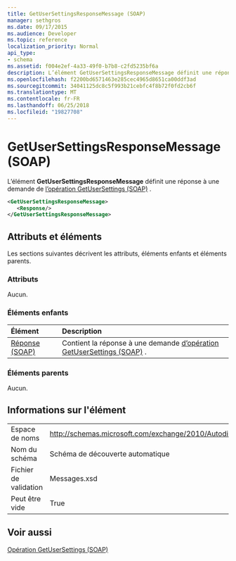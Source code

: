 ```yaml
---
title: GetUserSettingsResponseMessage (SOAP)
manager: sethgros
ms.date: 09/17/2015
ms.audience: Developer
ms.topic: reference
localization_priority: Normal
api_type:
- schema
ms.assetid: f004e2ef-4a33-49f0-b7b8-c2fd5235bf6a
description: L’élément GetUserSettingsResponseMessage définit une réponse à une demande d’opération (SOAP) GetUserSettings.
ms.openlocfilehash: f2200bd6571463e285cec4965d8651ca00ddf3ad
ms.sourcegitcommit: 34041125dc8c5f993b21cebfc4f8b72f0fd2cb6f
ms.translationtype: MT
ms.contentlocale: fr-FR
ms.lasthandoff: 06/25/2018
ms.locfileid: "19827708"
---
```

# <a name="getusersettingsresponsemessage-soap"></a>GetUserSettingsResponseMessage (SOAP)

L’élément **GetUserSettingsResponseMessage** définit une réponse à une demande de [l’opération GetUserSettings (SOAP)](getusersettings-operation-soap.md) . 
  
```XML
<GetUserSettingsResponseMessage>
   <Response/>
</GetUserSettingsResponseMessage>
```

## <a name="attributes-and-elements"></a>Attributs et éléments

Les sections suivantes décrivent les attributs, éléments enfants et éléments parents.
  
### <a name="attributes"></a>Attributs

Aucun.
  
### <a name="child-elements"></a>Éléments enfants

|**Élément**|**Description**|
|:-----|:-----|
|[Réponse (SOAP)](response-soap.md) <br/> |Contient la réponse à une demande [d’opération GetUserSettings (SOAP)](getusersettings-operation-soap.md) .  <br/> |
   
### <a name="parent-elements"></a>Éléments parents

Aucun.
  
## <a name="element-information"></a>Informations sur l'élément

|||
|:-----|:-----|
|Espace de noms  <br/> |http://schemas.microsoft.com/exchange/2010/Autodiscover  <br/> |
|Nom du schéma  <br/> |Schéma de découverte automatique  <br/> |
|Fichier de validation  <br/> |Messages.xsd  <br/> |
|Peut être vide  <br/> |True  <br/> |
   
## <a name="see-also"></a>Voir aussi



[Opération GetUserSettings (SOAP)](getusersettings-operation-soap.md)

